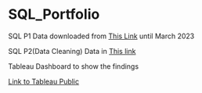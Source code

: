 # SQL_Portfolio

SQL P1
Data downloaded from [This Link](https://ourworldindata.org/covid-deaths) until March 2023

SQL P2(Data Cleaning)
Data in [This link](https://github.com/khawzk/SQL_Portfolio/blob/main/Nashville%20Housing%20Data%20for%20Data%20Cleaning.xlsx)

Tableau Dashboard to show the findings

[Link to Tableau Public](https://public.tableau.com/app/profile/khaw2413/viz/COVIDAnalysis_16789357362430/Dashboard1?publish=yes)
